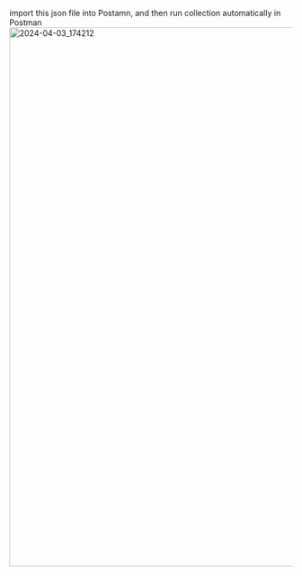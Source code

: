 import this json file into Postamn, and then run collection automatically in Postman
<img width="960" alt="2024-04-03_174212" src="https://github.com/milan2022champion/CBA/assets/165102791/7e59e4e7-a077-41b9-8446-248510405db0">
